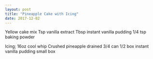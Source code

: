 ```yaml
---
layout: post
title: "Pineapple Cake with Icing"
date: 2017-12-02
---
```


Yellow cake mix
Tsp vanilla extract
Tbsp instant vanilla pudding 
1/4 tsp baking powder

Icing;
16oz cool whip
Crushed pineapple drained 3/4 can
1/2 box instant vanilla pudding small box

